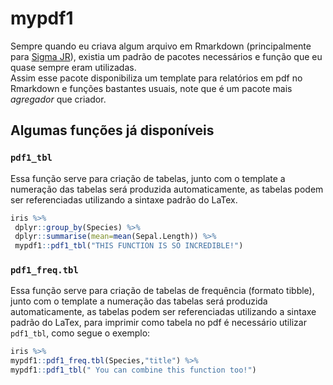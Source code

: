 # mypdf1
Sempre quando eu criava algum arquivo em Rmarkdown (principalmente para [Sigma JR](https://www.instagram.com/_sigmajr/)), existia um padrão de pacotes necessários e função que eu quase sempre eram utilizadas.  
Assim esse pacote disponibiliza um template para  relatórios em pdf no Rmarkdown e funções bastantes usuais, note que é um pacote  mais *agregador* que criador. 

## Algumas funções já disponíveis
### `pdf1_tbl`
Essa função serve para criação de tabelas, junto com o template a numeração das tabelas será produzida automaticamente, as tabelas podem ser referenciadas utilizando a sintaxe padrão 
do LaTex.

``` r
iris %>%  
 dplyr::group_by(Species) %>%  
 dplyr::summarise(mean=mean(Sepal.Length)) %>%  
 mypdf1::pdf1_tbl("THIS FUNCTION IS SO INCREDIBLE!")
 ```
 
 ### `pdf1_freq.tbl`
 Essa função serve para criação de tabelas de frequência (formato tibble), junto com o template a numeração das tabelas será produzida automaticamente, as tabelas podem ser referenciadas utilizando a sintaxe padrão 
do LaTex, para imprimir como tabela no pdf é necessário utilizar `pdf1_tbl`, como segue o exemplo:
``` r
iris %>%
mypdf1::pdf1_freq.tbl(Species,"title") %>%
mypdf1::pdf1_tbl(" You can combine this function too!")
 ```
